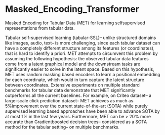 # Masked_Encoding_Transformer
Masked Encoding for Tabular Data (MET) for learning selfsupervised representations from tabular data.

Tabular self-supervised learning (tabular-SSL)– unlike structured domains like images, audio, text– is more challenging, since each tabular dataset can have a completely different structure among its features (or coordinates), that is hard to identify a priori. MET attempts to circumvent this problem by assuming the following hypothesis: the observed tabular data features come from a latent graphical model and the downstream tasks are significantly easier to solve in the latent space. Based on this hypothesis, MET uses random masking based encoders to learn a positional embedding for each coordinate, which would in turn capture the latent structure between coordinates. Extensive experiments on multiple standard benchmarks for tabular data demonstrate that MET significantly outperforms all the current baselines. For example, on Criteo dataset– a large-scale click prediction dataset– MET achieves as much as 5%improvement over the current state-of-the-art (SOTA) while purely supervised learning based approaches have been able to advance SOTA by at most 1% in the last few years. Furthermore, MET can be > 20% more accurate than Gradientboosted decision trees– considered as a SOTA method for the tabular setting– on multiple benchmarks.
